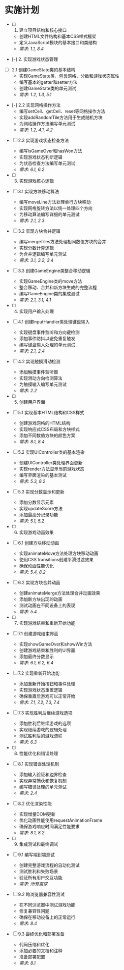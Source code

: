 # 实施计划

- [ ] 1. 建立项目结构和核心接口
  - 创建HTML文件结构和基本CSS样式框架
  - 定义JavaScript模块的基本接口和类结构
  - _需求: 1.1, 8.4_

- [-] 2. 实现游戏状态管理
- [ ] 2.1 创建GameState类的基本结构
  - 实现GameState类，包含网格、分数和游戏状态属性
  - 编写基本的getter和setter方法
  - 创建GameState类的单元测试
  - _需求: 1.2, 1.3, 5.1_

- [-] 2.2 实现网格操作方法
  - 编写setCell、getCell、reset等网格操作方法
  - 实现addRandomTile方法用于生成随机方块
  - 为网格操作方法编写单元测试
  - _需求: 1.2, 4.1, 4.2_

- [ ] 2.3 实现游戏状态检查方法
  - 编写isGameOver和hasWon方法
  - 实现游戏状态判断逻辑
  - 为状态检查方法编写单元测试
  - _需求: 6.1, 6.2_

- [ ] 3. 实现游戏核心逻辑
- [ ] 3.1 实现方块移动算法
  - 编写moveLine方法处理单行方块移动
  - 实现网格旋转方法以统一处理四个方向
  - 为移动算法编写详细的单元测试
  - _需求: 2.1, 2.3_

- [ ] 3.2 实现方块合并逻辑
  - 编写mergeTiles方法处理相同数值方块的合并
  - 实现分数计算逻辑
  - 为合并逻辑编写单元测试
  - _需求: 3.1, 3.2, 3.4_

- [ ] 3.3 创建GameEngine类整合移动逻辑
  - 实现GameEngine类的move方法
  - 整合移动、合并和新方块生成的完整流程
  - 编写GameEngine类的集成测试
  - _需求: 2.1, 3.1, 4.1_

- [ ] 4. 实现用户输入处理
- [ ] 4.1 创建InputHandler类处理键盘输入
  - 实现键盘事件监听和方向键检测
  - 添加事件防抖以避免重复触发
  - 编写键盘输入处理的单元测试
  - _需求: 2.1, 2.4_

- [ ] 4.2 实现触摸滑动检测
  - 添加触摸事件监听器
  - 实现滑动方向检测算法
  - 为触摸输入编写单元测试
  - _需求: 2.2_

- [ ] 5. 创建用户界面
- [ ] 5.1 实现基本HTML结构和CSS样式
  - 创建游戏网格的HTML结构
  - 实现响应式CSS布局和方块样式
  - 添加不同数值方块的颜色方案
  - _需求: 8.1, 8.4_

- [ ] 5.2 实现UIController类的基本渲染
  - 创建UIController类处理界面更新
  - 实现render方法显示当前游戏状态
  - 编写界面渲染的基本测试
  - _需求: 5.3, 8.2_

- [ ] 5.3 实现分数显示和更新
  - 添加分数显示元素
  - 实现updateScore方法
  - 添加最高分记录功能
  - _需求: 5.1, 5.2_

- [ ] 6. 实现游戏动画效果
- [ ] 6.1 创建方块移动动画
  - 实现animateMove方法处理方块移动动画
  - 使用CSS transitions创建平滑过渡效果
  - 确保动画性能优化
  - _需求: 5.4, 8.2_

- [ ] 6.2 实现方块合并动画
  - 创建animateMerge方法处理合并动画效果
  - 添加新方块出现的动画
  - 测试动画在不同设备上的表现
  - _需求: 5.4_

- [ ] 7. 实现游戏结束和重新开始功能
- [ ] 7.1 创建游戏结束界面
  - 实现showGameOver和showWin方法
  - 创建游戏结束和胜利的UI界面
  - 添加最终分数显示
  - _需求: 6.1, 6.2, 6.4_

- [ ] 7.2 实现重新开始功能
  - 添加重新开始按钮和事件处理
  - 实现游戏状态重置逻辑
  - 确保重置后游戏可以正常开始
  - _需求: 7.1, 7.2, 7.3, 7.4_

- [ ] 7.3 实现胜利后继续游戏选项
  - 添加胜利后继续游戏的选项
  - 实现继续游戏的逻辑处理
  - 测试胜利后的游戏流程
  - _需求: 6.3_

- [ ] 8. 性能优化和错误处理
- [ ] 8.1 实现错误处理机制
  - 添加输入验证和边界检查
  - 实现异常捕获和恢复机制
  - 编写错误处理的单元测试
  - _需求: 2.4_

- [ ] 8.2 优化渲染性能
  - 实现增量DOM更新
  - 优化动画性能使用requestAnimationFrame
  - 确保游戏响应时间满足性能要求
  - _需求: 8.1, 8.2_

- [ ] 9. 集成测试和最终调试
- [ ] 9.1 编写端到端测试
  - 创建完整游戏流程的自动化测试
  - 测试胜利和失败场景
  - 验证所有用户交互功能
  - _需求: 所有需求_

- [ ] 9.2 跨浏览器兼容性测试
  - 在不同浏览器中测试游戏功能
  - 修复兼容性问题
  - 确保在移动设备上的正常运行
  - _需求: 8.4_

- [ ] 9.3 最终优化和部署准备
  - 代码压缩和优化
  - 添加必要的文档和注释
  - 准备部署配置
  - _需求: 8.1_